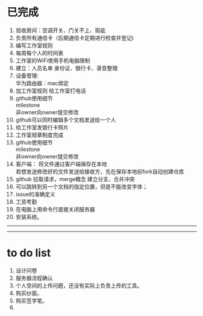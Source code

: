 # 已完成
1. 验收房间：空调开关、门关不上、瑕疵
2. 负责所有通信卡（后期通信卡定期进行检查并登记)
3. 编写工作室规则
4. 每周每个人的时间表
5. 工作室的WiFi使用手机电脑限制
6. 建立：人员名单 身份证、银行卡、录音整理
7. 设备管理:  
    华为路由器：mac绑定
8. 加工作室规则
   给工作室打电话  
9. github使用细节  
   milestone  
   非owner向owner提交修改
10. github可以同时编辑多个文档发送给一个人  
11. 给工作室发银行卡照片   
12. 工作室规章制度完成  
13. github使用细节  
  milestone  
  非owner向owner提交修改  
14. 客户端：
   将文件通过客户端保存在本地  
   若想发送修改好的文件发送给接收方，先在保存本地前fork自动创建仓库  
15. github
   拉取请求，merge概念
   建立分支，合并冲突  
16. 可以跳转到另一个文档的指定位置，但是不能改变字体；  
17. issue的准确定义  
18. 工资考勤
19. 在电脑上用命令行直接关闭服务器
20. 安装系统。

---------------   
----------------   
# to do list   
1. 设计问卷
2. 服务器流程确认
3. 个人空间的上传问题，还没有实际上负责上传的工具。
4. 购买纱窗。
5. 购买签字笔。
6. 




   
  
   
   
